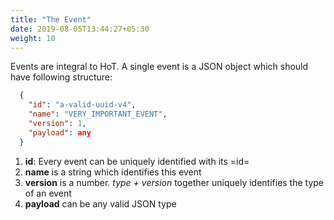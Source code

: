 ```yaml
---
title: "The Event"
date: 2019-08-05T13:44:27+05:30
weight: 10
---
```


Events are integral to HoT. A single event is a JSON object which should have following structure:

``` json
  {
    "id": "a-valid-uuid-v4",
    "name": "VERY_IMPORTANT_EVENT",
    "version": 1,
    "payload": any
  }
```

1. **id**: Every event can be uniquely identified with its =id=
2. **name** is a string which identifies this event
3. **version** is a number. *type + version* together uniquely identifies the type
   of an event
4. **payload** can be any valid JSON type

